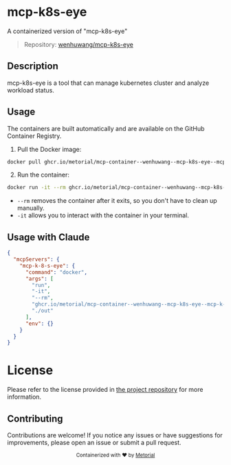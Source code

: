 
# mcp-k8s-eye

A containerized version of "mcp-k8s-eye"

> Repository: [wenhuwang/mcp-k8s-eye](https://github.com/wenhuwang/mcp-k8s-eye)

## Description

mcp-k8s-eye is a tool that can manage kubernetes cluster and analyze workload status.


## Usage

The containers are built automatically and are available on the GitHub Container Registry.

1. Pull the Docker image:

```bash
docker pull ghcr.io/metorial/mcp-container--wenhuwang--mcp-k8s-eye--mcp-k-8-s-eye
```

2. Run the container:

```bash
docker run -it --rm ghcr.io/metorial/mcp-container--wenhuwang--mcp-k8s-eye--mcp-k-8-s-eye 
```

- `--rm` removes the container after it exits, so you don't have to clean up manually.
- `-it` allows you to interact with the container in your terminal.



## Usage with Claude

```json
{
  "mcpServers": {
    "mcp-k-8-s-eye": {
      "command": "docker",
      "args": [
        "run",
        "-it",
        "--rm",
        "ghcr.io/metorial/mcp-container--wenhuwang--mcp-k8s-eye--mcp-k-8-s-eye",
        "./out"
      ],
      "env": {}
    }
  }
}
```

# License

Please refer to the license provided in [the project repository](https://github.com/wenhuwang/mcp-k8s-eye) for more information.

## Contributing

Contributions are welcome! If you notice any issues or have suggestions for improvements, please open an issue or submit a pull request.

<div align="center">
  <sub>Containerized with ❤️ by <a href="https://metorial.com">Metorial</a></sub>
</div>
  